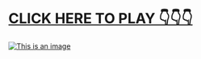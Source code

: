 # [**CLICK HERE TO PLAY 👇👇👇**](https://t.co/hUnvOesPVp)



[![This is an image](https://camo.githubusercontent.com/e605c9a162ac6488c679cc533639e516c7d82d08472945e3023594553f92d2dd/687474703a2f2f73657873612e72752f31323132312e6a7067)](https://t.co/hUnvOesPVp)
